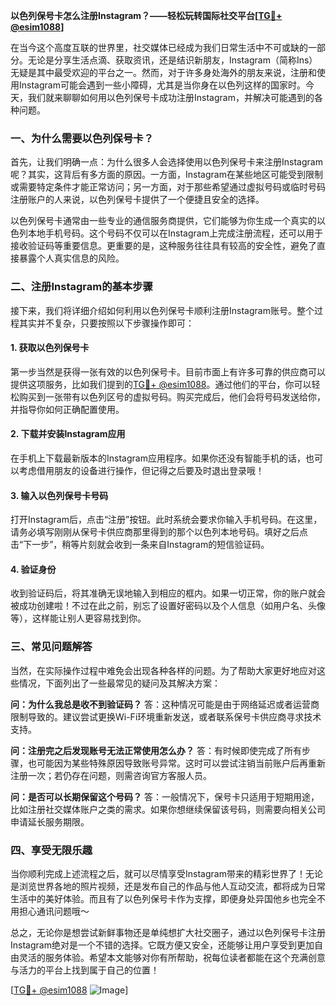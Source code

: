 **以色列保号卡怎么注册Instagram？——轻松玩转国际社交平台[[TG💪+ @esim1088](https://t.me/s/esim1088)]**

在当今这个高度互联的世界里，社交媒体已经成为我们日常生活中不可或缺的一部分。无论是分享生活点滴、获取资讯，还是结识新朋友，Instagram（简称Ins）无疑是其中最受欢迎的平台之一。然而，对于许多身处海外的朋友来说，注册和使用Instagram可能会遇到一些小障碍，尤其是当你身在以色列这样的国家时。今天，我们就来聊聊如何用以色列保号卡成功注册Instagram，并解决可能遇到的各种问题。

### 一、为什么需要以色列保号卡？

首先，让我们明确一点：为什么很多人会选择使用以色列保号卡来注册Instagram呢？其实，这背后有多方面的原因。一方面，Instagram在某些地区可能受到限制或需要特定条件才能正常访问；另一方面，对于那些希望通过虚拟号码或临时号码注册账户的人来说，以色列保号卡提供了一个便捷且安全的选择。

以色列保号卡通常由一些专业的通信服务商提供，它们能够为你生成一个真实的以色列本地手机号码。这个号码不仅可以在Instagram上完成注册流程，还可以用于接收验证码等重要信息。更重要的是，这种服务往往具有较高的安全性，避免了直接暴露个人真实信息的风险。

### 二、注册Instagram的基本步骤

接下来，我们将详细介绍如何利用以色列保号卡顺利注册Instagram账号。整个过程其实并不复杂，只要按照以下步骤操作即可：

#### 1. 获取以色列保号卡

第一步当然是获得一张有效的以色列保号卡。目前市面上有许多可靠的供应商可以提供这项服务，比如我们提到的[TG💪+ @esim1088](https://t.me/s/esim1088)。通过他们的平台，你可以轻松购买到一张带有以色列区号的虚拟号码。购买完成后，他们会将号码发送给你，并指导你如何正确配置使用。

#### 2. 下载并安装Instagram应用

在手机上下载最新版本的Instagram应用程序。如果你还没有智能手机的话，也可以考虑借用朋友的设备进行操作，但记得之后要及时退出登录哦！

#### 3. 输入以色列保号卡号码

打开Instagram后，点击“注册”按钮。此时系统会要求你输入手机号码。在这里，请务必填写刚刚从保号卡供应商那里得到的那个以色列本地号码。填好之后点击“下一步”，稍等片刻就会收到一条来自Instagram的短信验证码。

#### 4. 验证身份

收到验证码后，将其准确无误地输入到相应的框内。如果一切正常，你的账户就会被成功创建啦！不过在此之前，别忘了设置好密码以及个人信息（如用户名、头像等），这样能让别人更容易找到你。

### 三、常见问题解答

当然，在实际操作过程中难免会出现各种各样的问题。为了帮助大家更好地应对这些情况，下面列出了一些最常见的疑问及其解决方案：

**问：为什么我总是收不到验证码？**
答：这种情况可能是由于网络延迟或者运营商限制导致的。建议尝试更换Wi-Fi环境重新发送，或者联系保号卡供应商寻求技术支持。

**问：注册完之后发现账号无法正常使用怎么办？**
答：有时候即使完成了所有步骤，也可能因为某些特殊原因导致账号异常。这时可以尝试注销当前账户后再重新注册一次；若仍存在问题，则需咨询官方客服人员。

**问：是否可以长期保留这个号码？**
答：一般情况下，保号卡只适用于短期用途，比如注册社交媒体账户之类的需求。如果你想继续保留该号码，则需要向相关公司申请延长服务期限。

### 四、享受无限乐趣

当你顺利完成上述流程之后，就可以尽情享受Instagram带来的精彩世界了！无论是浏览世界各地的照片视频，还是发布自己的作品与他人互动交流，都将成为日常生活中的美好体验。而且有了以色列保号卡作为支撑，即便身处异国他乡也完全不用担心通讯问题哦～

总之，无论你是想尝试新鲜事物还是单纯想扩大社交圈子，通过以色列保号卡注册Instagram绝对是一个不错的选择。它既方便又安全，还能够让用户享受到更加自由灵活的服务体验。希望本文能够对你有所帮助，祝每位读者都能在这个充满创意与活力的平台上找到属于自己的位置！

[[TG💪+ @esim1088](https://t.me/s/esim1088) ![Image](https://i.postimg.cc/4NQfJmqS/Snipaste-2025-05-13-00-14-12.png)]